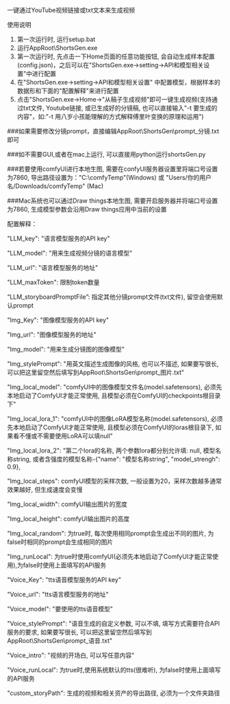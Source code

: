 一键通过YouTube视频链接或txt文本来生成视频


使用说明
1. 第一次运行时, 运行setup.bat
2. 运行AppRoot\ShortsGen.exe
3. 第一次运行时, 先点击一下Home页面的任意功能按钮, 会自动生成样本配置(config.json)，之后可以在"ShortsGen.exe->setting->API和模型相关设置"中进行配置
4. 在"ShortsGen.exe->setting->API和模型相关设置" 中配置模型，根据样本的数据形和下面的"配置解释"来进行配置
5. 点击"ShortsGen.exe->Home->"从稿子生成视频"即可一键生成视频(支持通过txt文件, Youtube链接, 或已生成好的分镜稿, 也可以直接输入"-t 要生成的内容"，如:"-t 用八岁小孩能理解的方式解释傅里叶变换的原理和运用")


###如果需要修改分镜prompt，直接编辑AppRoot\ShortsGen\prompt_分镜.txt即可



###如不需要GUI,或者在mac上运行, 可以直接用python运行shortsGen.py


###若要使用comfyUI进行本地生图, 需要在confyUI服务器设置里将端口号设置为7860, 导出路径设置为："C:\comfyTemp"(Windows) 或 "Users/你的用户名/Downloads/comfyTemp" (Mac)

###Mac系统也可以通过Draw things本地生图, 需要开启服务器并将端口号设置为7860, 生成模型参数会沿用Draw things应用中当前的设置


配置解释：

"LLM_key": "语言模型服务的API key"

"LLM_model": "用来生成视频分镜的语言模型"

"LLM_url": "语言模型服务的地址"

"LLM_maxToken": 限制token数量

“LLM_storyboardPromptFile”: 指定其他分镜prompt文件(txt文件), 留空会使用默认prompt

"Img_Key": "图像模型服务的API key"

"Img_url": "图像模型服务的地址"

"Img_model": "用来生成分镜图的图像模型"

"Img_stylePrompt": "用英文描述生成图像的风格, 也可以不描述, 如果要写很长, 可以把这里留空然后填写到AppRoot\ShortsGen\prompt_图片.txt"

"Img_local_model": "comfyUI中的图像模型文件名(model.safetensors), 必须先本地启动了ComfyUI才能正常使用, 且模型必须在ComfyUI的checkpoints根目录下"

"Img_local_lora_1": "comfyUI中的图像LoRA模型名称(model.safetensors), 必须先本地启动了ComfyUI才能正常使用, 且模型必须在ComfyUI的loras根目录下, 如果看不懂或不需要使用LoRA可以填null"

"Img_local_lora_2": "第二个lora的名称, 两个参数lora都分别允许填: null, 模型名称string, 或者含强度的模型名称-{"name": "模型名称string", "model_strengh": 0.9},

"Img_local_steps": comfyUI模型的采样次数, 一般设置为20，采样次数越多通常效果越好, 但生成速度会变慢

"Img_local_width": comfyUI输出图片的宽度

"Img_local_height": comfyUI输出图片的高度

"Img_local_random": 为true时, 每次使用相同prompt会生成出不同的图片, 为false时相同的prompt会生成相同的图片

"Img_runLocal": 为true时使用comfyUI(必须先本地启动了ComfyUI才能正常使用),为false时使用上面填写的API服务

"Voice_Key": "tts语音模型服务的API key"

"Voice_url": "tts语言模型服务的地址"

"Voice_model": "要使用的tts语音模型"

"Voice_stylePrompt": "语音生成的自定义参数, 可以不填, 填写方式需要符合API服务的要求, 如果要写很长, 可以把这里留空然后填写到AppRoot\ShortsGen\prompt_语音.txt"

"Voice_intro": "视频的开场白, 可以写任意内容"

"Voice_runLocal": 为true时,使用系统默认的tts(很难听), 为false时使用上面填写的API服务

"custom_storyPath": 生成的视频和相关资产的导出路径, 必须为一个文件夹路径
